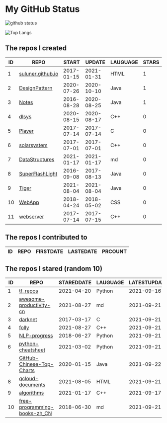 # My GitHub Status

<img src="https://github-readme-stats-1.yihong0618.vercel.app/api?username=ThaddeusJiang&show_icons=true&&&hide_title=true&count_private=true" alt="github status" />

![Top Langs](https://github-readme-stats-1.yihong0618.vercel.app/api/top-langs/?username=ThaddeusJiang&layout=compact)

<!--START_SECTION:my_github-->
## The repos I created
| ID |                               REPO                                |   START    |   UPDATE   | LAUGUAGE | STARS |
|----|-------------------------------------------------------------------|------------|------------|----------|-------|
|  1 | [suluner.github.io](https://github.com/suluner/suluner.github.io) | 2017-01-15 | 2021-01-31 | HTML     |     1 |
|  2 | [DesignPattern](https://github.com/suluner/DesignPattern)         | 2020-07-26 | 2020-10-10 | Java     |     1 |
|  3 | [Notes](https://github.com/suluner/Notes)                         | 2016-08-28 | 2020-08-25 | Java     |     1 |
|  4 | [dlsys](https://github.com/suluner/dlsys)                         | 2020-08-15 | 2020-08-17 | C++      |     0 |
|  5 | [Player](https://github.com/suluner/Player)                       | 2017-07-14 | 2017-07-14 | C        |     0 |
|  6 | [solarsystem](https://github.com/suluner/solarsystem)             | 2017-07-01 | 2017-07-01 | C++      |     0 |
|  7 | [DataStructures](https://github.com/suluner/DataStructures)       | 2021-01-17 | 2021-01-17 | md       |     0 |
|  8 | [SuperFlashLight](https://github.com/suluner/SuperFlashLight)     | 2016-09-08 | 2017-08-13 | Java     |     0 |
|  9 | [Tiger](https://github.com/suluner/Tiger)                         | 2021-08-04 | 2021-08-04 | Java     |     0 |
| 10 | [WebApp](https://github.com/suluner/WebApp)                       | 2018-04-24 | 2018-05-02 | CSS      |     0 |
| 11 | [webserver](https://github.com/suluner/webserver)                 | 2017-07-14 | 2017-07-15 | C++      |     0 |

## The repos I contributed to
| ID | REPO | FIRSTDATE | LASTEDATE | PRCOUNT |
|----|------|-----------|-----------|---------|

## The repos I stared (random 10)
| ID |                                           REPO                                            | STAREDDATE | LAUGUAGE | LATESTUPDATE |
|----|-------------------------------------------------------------------------------------------|------------|----------|--------------|
|  1 | [tf_repos](https://github.com/lambdaji/tf_repos)                                          | 2021-04-20 | Python   | 2021-09-16   |
|  2 | [awesome-productivity-cn](https://github.com/eastlakeside/awesome-productivity-cn)        | 2021-08-27 | md       | 2021-09-21   |
|  3 | [darknet](https://github.com/pjreddie/darknet)                                            | 2017-03-17 | C        | 2021-09-21   |
|  4 | [folly](https://github.com/facebook/folly)                                                | 2021-08-27 | C++      | 2021-09-21   |
|  5 | [NLP-progress](https://github.com/sebastianruder/NLP-progress)                            | 2018-06-27 | Python   | 2021-09-21   |
|  6 | [python-cheatsheet](https://github.com/gto76/python-cheatsheet)                           | 2021-03-02 | Python   | 2021-09-21   |
|  7 | [GitHub-Chinese-Top-Charts](https://github.com/kon9chunkit/GitHub-Chinese-Top-Charts)     | 2020-01-15 | Java     | 2021-09-22   |
|  8 | [qcloud-documents](https://github.com/tencentyun/qcloud-documents)                        | 2021-08-05 | HTML     | 2021-09-21   |
|  9 | [algorithms](https://github.com/xtaci/algorithms)                                         | 2021-01-17 | C++      | 2021-09-17   |
| 10 | [free-programming-books-zh_CN](https://github.com/justjavac/free-programming-books-zh_CN) | 2018-06-30 | md       | 2021-09-21   |

<!--END_SECTION:my_github-->